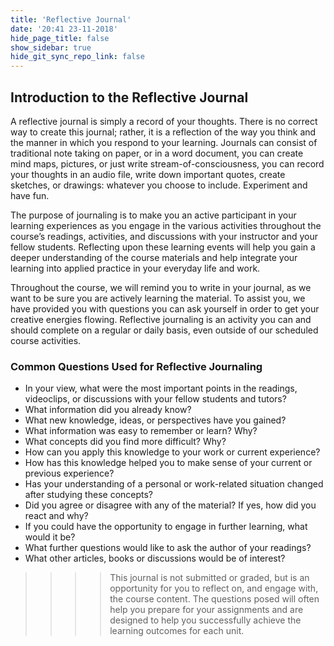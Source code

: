```yaml
---
title: 'Reflective Journal'
date: '20:41 23-11-2018'
hide_page_title: false
show_sidebar: true
hide_git_sync_repo_link: false
---
```


## Introduction to the Reflective Journal

A reflective journal is simply a record of your thoughts. There is no correct way to create this journal; rather, it is a reflection of the way you think and the manner in which you respond to your learning. Journals can consist of traditional note taking on paper, or in a word document, you can create mind maps, pictures, or just write stream-of-consciousness, you can record your thoughts in an audio file, write down important quotes, create sketches, or drawings: whatever you choose to include. Experiment and have fun.

The purpose of journaling is to make you an active participant in your learning experiences as you engage in the various activities throughout the course’s readings, activities, and discussions with your instructor and your fellow students. Reflecting upon these learning events will help you gain a deeper understanding of the course materials and help integrate your learning into applied practice in your everyday life and work.

Throughout the course, we will remind you to write in your journal, as we want to be sure you are actively learning the material. To assist you, we have provided you with questions you can ask yourself in order to get your creative energies flowing. Reflective journaling is an activity you can and should complete on a regular or daily basis, even outside of our scheduled course activities.

### Common Questions Used for Reflective Journaling

*   In your view, what were the most important points in the readings, videoclips, or discussions with your fellow students and tutors?
*   What information did you already know?
*   What new knowledge, ideas, or perspectives have you gained?
*   What information was easy to remember or learn? Why?
*   What concepts did you find more difficult? Why?
*   How can you apply this knowledge to your work or current experience?
*   How has this knowledge helped you to make sense of your current or previous experience?
*   Has your understanding of a personal or work-related situation changed after studying these concepts?
*   Did you agree or disagree with any of the material? If yes, how did you react and why?
*   If you could have the opportunity to engage in further learning, what would it be?
*   What further questions would like to ask the author of your readings?
*   What other articles, books or discussions would be of interest?

> > > > This journal is not submitted or graded, but is an opportunity for you to reflect on, and engage with, the course content.  The questions posed will often help you prepare for your assignments and are designed to help you successfully achieve the learning outcomes for each unit.
